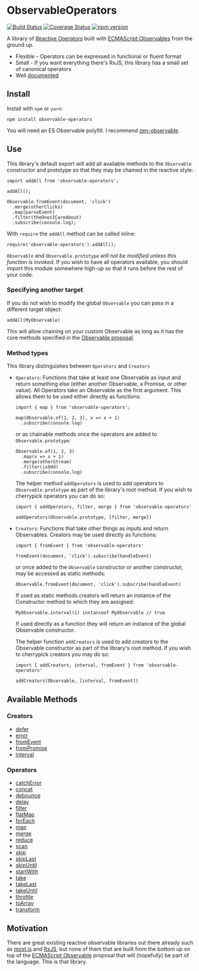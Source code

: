 # ObservableOperators

[![Build Status](https://travis-ci.org/nmuldavin/ObservableOperators.svg?branch=master)](https://travis-ci.org/nmuldavin/ObservableOperators)
[![Coverage Status](https://coveralls.io/repos/github/nmuldavin/ObservableOperators/badge.svg?branch=master)](https://coveralls.io/github/nmuldavin/ObservableOperators?branch=master)
[![npm version](https://badge.fury.io/js/observable-operators.svg)](https://badge.fury.io/js/observable-operators)

A library of [Reactive Operators](http://reactivex.io/documentation/operators.html) built with [ECMAScript Observables](https://github.com/tc39/proposal-observable) from the ground up.

* Flexible - Operators can be expressed in functional or fluent format
* Small - If you want everything there's RxJS, this library has a small set of canonical operators
* Well [documented](https://nmuldavin.github.io/ObservableOperators/)


## Install

Install with `npm` or `yarn`:

```
npm install observable-operators
```

You will need an ES Observable polyfill. I recommend [zen-observable](https://github.com/zenparsing/zen-observable).

## Use

This library's default export will add all available methods to the `Observable` constructor and prototype so that they may be chained in the reactive style:

```
import addAll from 'observable-operators';

addAll();

Observable.fromEvent(document, 'click')
  .merge(otherClicks)
  .map(parseEvent)
  .filter(theOnesICareAbout)
  .subscribe(console.log);
```

With `require` the `addAll` method can be called inline:

```
require('observable-operators').addAll();
```

`Observable` and `Observable.prototype` *will not be modified unless this function is invoked*. If you wish to have all operators available, you should import this module somewhere high-up so that it runs before the rest of your code.

### Specifying another target

If you do not wish to modify the global `Observable` you can pass in a different target object:

```
addAll(MyObservable)
```

This will allow chaining on your custom Observable as long as it has the core methods specified in the [Observable proposal](https://github.com/tc39/proposal-observable).

### Method types

This library distinguishes between `Operators` and `Creators`
* `Operators`: Functions that take at least one Observable as input and return something else (either another Observable, a Promise, or other value). All Operators take an Observable as the first argument. This allows them to be used either directly as functions:

  ```
  import { map } from 'observable-operators';

  map(Observable.of(1, 2, 3), x => x + 1)
    .subscribe(console.log)
  ```

  or as chainable methods once the operators are added to `Observable.prototype`:

  ```
  Observable.of(1, 2, 3)
    .map(x => x + 1)
    .merge(otherStream)
    .filter(isOdd)
    .subscribe(console.log)
  ```

  The helper method `addOperators` is used to add operators to `Observable.prototype` as part of the library's root method. If you wish to cherrypick operators you can do so:
  ```
  import { addOperators, filter, merge } from 'observable-operators'

  addOperators(Observable.prototype, [filter, merge])
  ```

* `Creators`: Functions that take other things as inputs and return Observables. Creators may be used directly as functions:

  ```
  import { fromEvent } from 'observable-operators'

  fromEvent(document, 'click').subscribe(handleEvent)
  ```

  or once added to the `Observable` constructor or another constructor, may be accessed as static methods:

  ```
  Observable.fromEvent(document, 'click').subscribe(handleEvent)
  ```

  If used as static methods creators will return an instance of the Constructor method to which they are assigned:
  ```
  MyObservable.interval(1) instanceof MyObservable // true
  ```
  If used directly as a function they will return an instance of the global Observable constructor.

  The helper function `addCreators` is used to add creators to the Observable constructor as part of the library's root method. If you wish to cherrypick creators you may do so:

  ```
  import { addCreators, interval, fromEvent } from 'observable-operators'

  addCreators(Observable, [interval, fromEvent])
  ```

## Available Methods

### Creators
* [defer](https://nmuldavin.github.io/ObservableOperators/#defer)
* [error](https://nmuldavin.github.io/ObservableOperators/#error)
* [fromEvent](https://nmuldavin.github.io/ObservableOperators/#fromevent)
* [fromPromise](https://nmuldavin.github.io/ObservableOperators/#frompromise)
* [interval](https://nmuldavin.github.io/ObservableOperators/#interval)

### Operators
* [catchError](https://nmuldavin.github.io/ObservableOperators/#catcherror)
* [concat](https://nmuldavin.github.io/ObservableOperators/#concat)
* [debounce](https://nmuldavin.github.io/ObservableOperators/#debounce)
* [delay](https://nmuldavin.github.io/ObservableOperators/#delay)
* [filter](https://nmuldavin.github.io/ObservableOperators/#filter)
* [flatMap](https://nmuldavin.github.io/ObservableOperators/#flatmap)
* [forEach](https://nmuldavin.github.io/ObservableOperators/#foreach)
* [map](https://nmuldavin.github.io/ObservableOperators/#map)
* [merge](https://nmuldavin.github.io/ObservableOperators/#merge)
* [reduce](https://nmuldavin.github.io/ObservableOperators/#reduce)
* [scan](https://nmuldavin.github.io/ObservableOperators/#scan)
* [skip](https://nmuldavin.github.io/ObservableOperators/#skip)
* [skipLast](https://nmuldavin.github.io/ObservableOperators/#skiplast)
* [skipUntil](https://nmuldavin.github.io/ObservableOperators/#skipuntil)
* [startWith](https://nmuldavin.github.io/ObservableOperators/#startwith)
* [take](https://nmuldavin.github.io/ObservableOperators/#take)
* [takeLast](https://nmuldavin.github.io/ObservableOperators/#takelast)
* [takeUntil](https://nmuldavin.github.io/ObservableOperators/#takeuntil)
* [throttle](https://nmuldavin.github.io/ObservableOperators/#throttle)
* [toArray](https://nmuldavin.github.io/ObservableOperators/#toarray)
* [transform](https://nmuldavin.github.io/ObservableOperators/#transform)

## Motivation

There are great existing reactive observable libraries out there already such as [most.js](https://github.com/cujojs/most) and [RxJS](https://github.com/Reactive-Extensions/RxJS), but none of them that are built from the bottom up on top of the [ECMAScript Observable](https://github.com/tc39/proposal-observables) proposal that will (hopefully) be part of the language. This is that library.
